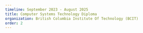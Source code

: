 ```yaml
---
timeline: September 2023 - August 2025
title: Computer Systems Technology Diploma
organization: British Columbia Institute Of Technology (BCIT)
order: 2
---
```

